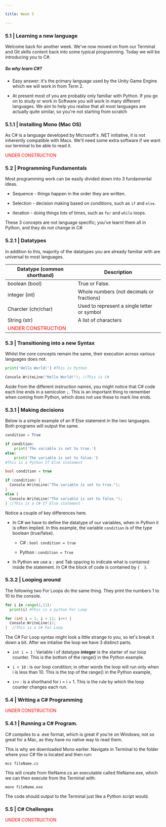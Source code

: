 ```yaml
---

title: Week 5

---
```


### 5.1 | Learning a new language

Welcome back for another week. We've now moved on from our Terminal and Git skills content back into some typical programming. Today we will be introducing you to C#.

##### So why learn C#?


* Easy answer: it's the primary language used by the Unity Game Engine which we will work in from Term 2.

* At present most of you are probably only familiar with Python. If you go on to study or work in Software you will work in many different languages. We aim to help you realise that all most languages are actually quite similar, so you're not starting from scratch


### 5.1.1 | Installing Mono (Mac OS)

As C# is a language developed by Microsoft's .NET initiative, it is not inherently compatible with Macs. We'll need some extra software if we want our terminal to be able to read it.

<font color="red" > UNDER CONSTRUCTION </font>


### 5.2 | Programming Fundamentals

Most programming work can be easily divided down into 3 fundamental ideas.

* Sequence - things happen in the order they are written.

* Selection - decision making based on conditions, such as `if` and `else`.

* Iteration - doing things lots of times, such as `for` and `while` loops.

These 3 concepts are not language specific; you've learnt them all in Python, and they do not change in C#.

### 5.2.1 | Datatypes

In addition to this, majority of the datatypes you are already familiar with are universal to most languages.

| Datatype (common shorthand) | Description |
|---------|-------------|
| boolean (bool) | True or False. |
| integer (int) | Whole numbers (not decimals or fractions) |
| Charcter (chr/char) | Used to represent a single letter or symbol| 
| String (str)| A list of characters |
| <font color="red" > UNDER CONSTRUCTION </font> ||

### 5.3 | Transitioning into a new Syntax

Whilst the core concepts remain the same, their execution across various languages does not.

```Python
print('Hello World!') #This is Python
```

```c
Console.WriteLine("Hello World!"); //This is C#
```

Aside from the different instruction names, you might notice that C# code each line ends in a semicolon `;`. This is an important thing to remember when coming from Python, which does not use these to mark line ends.

### 5.3.1 | Making decisions

Below is a simple example of an If Else statement in the two languages. Both programs will output the same.

```Python
condition = True

if condition:
    print('The variable is set to true.')
else:
    print('The variable is set to false.')
#This is a Python If Else statement  
```

```c
bool condition = true

if (condition) {
  Console.WriteLine("The variable is set to true.");
}
else {
  Console.WriteLine("The variable is set to false.");
} //This is a C# If Else statement
```

Notice a couple of key differences here.

* In C# we have to define the datatype of our variables, when in Python it is often implied. In this example, the variable `condition` is of the type boolean (true/false).

  * C# : `bool condition = true`

  * Python : `condition = True`

* In Python we use a `:` and Tab spacing to indicate what is contained inside the statement. In C# the block of code is contained by `{  }`.

### 5.3.2 | Looping around

The following two For Loops do the same thing. They print the numbers 1 to 10 to the console.

```Python
for i in range(1,11):
  print(i) #This is a python For Loop
```

```c
for (int i = 1; i < 11; i++) {
  Console.WriteLine(i);
}  //This is a C# For Loop
```

The C# For Loop syntax might look a little strange to you, so let's break it down a bit. After we intialise the loop we have 3 distinct parts.

* `int i = 1`  : Variable i of datatype **integer** is the starter of our loop counter. This is the bottom of the range() in the Python example.

* `i < 10`  : is our loop condition; in other words the loop will run only when i is less than 10. This is the top of the range() in the Python example,

* `i++`  : is a shorthand for i = i + 1. This is the rule by which the loop counter changes each run.


### 5.4 | Writing a C# Programming

<font color="red" > UNDER CONSTRUCTION </font>

### 5.4.1 | Running a C# Program.

C# compiles to a .exe format, which is great if you're on Windows; not so great for a Mac, as they have no native way to read them.

This is why we downloaded Mono earlier. Navigate in Terminal to the folder where your C# file is located and then run:

`mcs fileName.cs`

This will create from fileName.cs an executable called fileName.exe, which we can then execute from the Terminal with:

`mono fileName.exe`

The code should output to the Terminal just like a Python script would.

### 5.5 | C# Challenges

<font color="red" > UNDER CONSTRUCTION </font>
